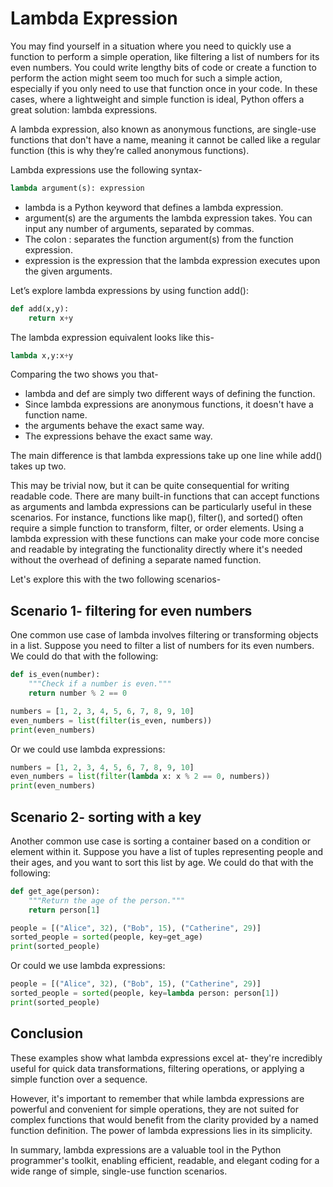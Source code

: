 # Lambda Expression

You may find yourself in a situation where you need to quickly use a function to perform a simple operation, like filtering a list of numbers for its even numbers. You could write lengthy bits of code or create a function to perform the action might seem too much for such a simple action, especially if you only need to use that function once in your code. In these cases, where a lightweight and simple function is ideal, Python offers a great solution: lambda expressions.

A lambda expression, also known as anonymous functions, are single-use functions that don't have a name, meaning it cannot be called like a regular function (this is why they’re called anonymous functions).

Lambda expressions use the following syntax-
```python
lambda argument(s): expression
```

* lambda is a Python keyword that defines a lambda expression.
* argument(s) are the arguments the lambda expression takes. You can input any number of arguments, separated by commas.
* The colon : separates the function argument(s) from the function expression.
* expression is the expression that the lambda expression executes upon the given arguments.

Let’s explore lambda expressions by using function add():

```python
def add(x,y):
    return x+y
```

The lambda expression equivalent looks like this-

```python
lambda x,y:x+y
```
Comparing the two shows you that-
* lambda and def are simply two different ways of defining the function.
* Since lambda expressions are anonymous functions, it doesn't have a function name.
* the arguments behave the exact same way.
* The expressions behave the exact same way.

The main difference is that lambda expressions take up one line while add() takes up two.

This may be trivial now, but it can be quite consequential for writing readable code. There are many built-in functions that can accept functions as arguments and lambda expressions can be particularly useful in these scenarios. For instance, functions like map(), filter(), and sorted() often require a simple function to transform, filter, or order elements. Using a lambda expression with these functions can make your code more concise and readable by integrating the functionality directly where it's needed without the overhead of defining a separate named function.

Let's explore this with the two following scenarios-

## Scenario 1- filtering for even numbers

One common use case of lambda involves filtering or transforming objects in a list. Suppose you need to filter a list of numbers for its even numbers. We could do that with the following: 

```python
def is_even(number):
    """Check if a number is even."""
    return number % 2 == 0

numbers = [1, 2, 3, 4, 5, 6, 7, 8, 9, 10]
even_numbers = list(filter(is_even, numbers))
print(even_numbers)
```

Or we could use lambda expressions:

```python
numbers = [1, 2, 3, 4, 5, 6, 7, 8, 9, 10]
even_numbers = list(filter(lambda x: x % 2 == 0, numbers))
print(even_numbers)
```

## Scenario 2- sorting with a key

Another common use case is sorting a container based on a condition or element within it. Suppose you have a list of tuples representing people and their ages, and you want to sort this list by age. We could do that with the following:

```python
def get_age(person):
    """Return the age of the person."""
    return person[1]

people = [("Alice", 32), ("Bob", 15), ("Catherine", 29)]
sorted_people = sorted(people, key=get_age)
print(sorted_people)
```

Or could we use lambda expressions:

```python
people = [("Alice", 32), ("Bob", 15), ("Catherine", 29)]
sorted_people = sorted(people, key=lambda person: person[1])
print(sorted_people)
```

## Conclusion

These examples show what lambda expressions excel at- they're incredibly useful for quick data transformations, filtering operations, or applying a simple function over a sequence.

However, it's important to remember that while lambda expressions are powerful and convenient for simple operations, they are not suited for complex functions that would benefit from the clarity provided by a named function definition. The power of lambda expressions lies in its simplicity.

In summary, lambda expressions are a valuable tool in the Python programmer's toolkit, enabling efficient, readable, and elegant coding for a wide range of simple, single-use function scenarios. 